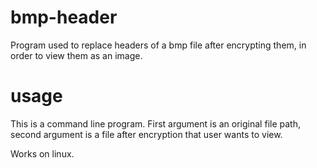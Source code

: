 # bmp-header

Program used to replace headers of a bmp file after encrypting them, in order to view them as an image.

# usage

This is a command line program. First argument is an original file path, second argument is a file after encryption that user wants to view.

Works on linux.
